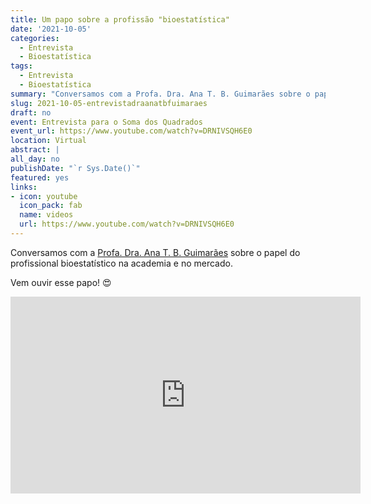 ```yaml
---
title: Um papo sobre a profissão "bioestatística"
date: '2021-10-05'
categories:
  - Entrevista
  - Bioestatística
tags:
  - Entrevista
  - Bioestatística
summary: "Conversamos com a Profa. Dra. Ana T. B. Guimarães sobre o papel do profissional bioestatístico na academia e no mercado. Vem ouvir esse papo :D"
slug: 2021-10-05-entrevistadraanatbfuimaraes
draft: no
event: Entrevista para o Soma dos Quadrados 
event_url: https://www.youtube.com/watch?v=DRNIVSQH6E0
location: Virtual
abstract: |
all_day: no
publishDate: "`r Sys.Date()`"
featured: yes
links:
- icon: youtube
  icon_pack: fab
  name: videos
  url: https://www.youtube.com/watch?v=DRNIVSQH6E0
---
```


Conversamos com a [Profa. Dra. Ana T. B. Guimarães](https://sites.google.com/site/profaanatereza2/) sobre o papel do profissional bioestatístico na academia e no mercado. 

Vem ouvir esse papo! 😍

<iframe width="560" height="315" src="https://www.youtube.com/embed/DRNIVSQH6E0" title="YouTube video player" frameborder="0" allow="accelerometer; autoplay; clipboard-write; encrypted-media; gyroscope; picture-in-picture" allowfullscreen></iframe>